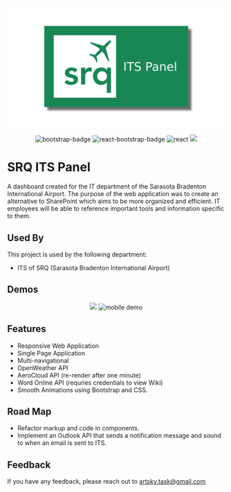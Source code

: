 <p align = "center">
<img src = "https://github.com/artsky-github/srq-its-panel/blob/main/srq-readme-logo.png?raw=true" alt = "Logo" width = "500"/></p>
<p align = "center">
<img src = "https://img.shields.io/badge/Bootstrap-5.2.3-7952B3?logo=bootstrap&style=flat" alt = "bootstrap-badge"/> <img src = "https://img.shields.io/badge/React--Bootstrap-2.7.2-61DAFB?logo=react&style=flat" alt = "react-bootstrap-badge"/> <img src = "https://img.shields.io/badge/React-18.2.0-61DAFB?logo=react&style=flat" alt = "react"/> <img src = "https://img.shields.io/badge/gh--pages-5.0.0-white?logo=github&style=flat"/>
</p>

# SRQ ITS Panel

A dashboard created for the IT department of the Sarasota Bradenton International Airport. The purpose of the web application was to create an alternative to SharePoint which aims to be more organized and efficient. IT employees will be able to reference important tools and information specific to them.

## Used By

This project is used by the following department:

- ITS of SRQ (Sarasota Bradenton International Airport)

## Demos

<p align="center"> 
<img src = "https://github.com/artsky-bot/srq-its-panel/blob/main/srq-readme-demo.gif?raw=true"/>

<img src = "https://github.com/artsky-bot/srq-its-panel/blob/main/srq-mobile-readme-demo.gif?raw=true" alt = "mobile demo"/>
</p>

## Features

- Responsive Web Application
- Single Page Application
- Multi-navigational
- OpenWeather API
- AeroCloud API (re-render after one minute)
- Word Online API (requries credentials to view Wiki)
- Smooth Animations using Bootstrap and CSS.

## Road Map

- Refactor markup and code in components.
- Implement an Outlook API that sends a notification message and sound to when an email is sent to ITS.

## Feedback

If you have any feedback, please reach out to artsky.task@gmail.com
